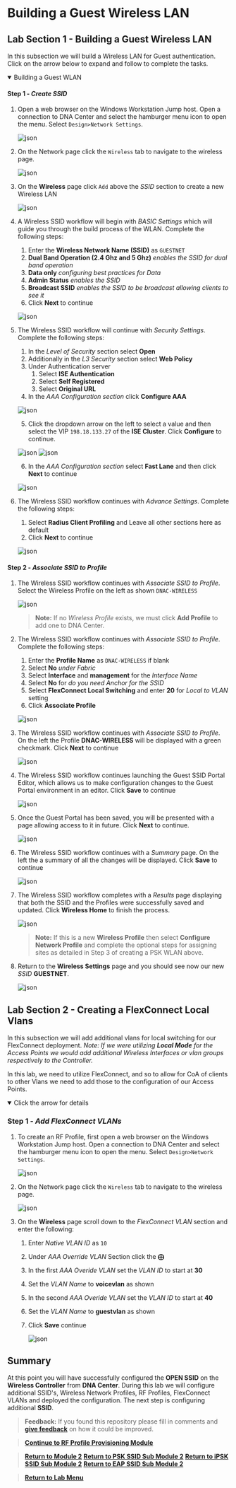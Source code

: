 # Building a Guest Wireless LAN

## Lab Section 1 - Building a Guest Wireless LAN

In this subsection we will build a Wireless LAN for Guest authentication. Click on the arrow below to expand and follow to complete the tasks.

<details open>
<summary> Building a Guest WLAN </summary>

#### Step 1 - ***Create SSID***

1. Open a web browser on the Windows Workstation Jump host. Open a connection to DNA Center and select the hamburger menu icon to open the menu. Select `Design>Network Settings`.

   ![json](./images/module2-wlans/dnac-menu-network-settings.png?raw=true "Import JSON")

2. On the Network page click the `Wireless` tab to navigate to the wireless page.

   ![json](./images/module2-wlans/dnac-navigation-wireless-settings.png?raw=true "Import JSON")

3. On the **Wireless** page click `Add` above the *SSID* section to create a new Wireless LAN

   ![json](./images/module2-wlans/dnac-wireless-ssid-guest-begin.png?raw=true "Import JSON")

4. A Wireless SSID workflow will begin with *BASIC Settings* which will guide you through the build process of the WLAN. Complete the following steps:
   1. Enter the **Wireless Network Name (SSID)** as `GUESTNET`
   2. **Dual Band Operation (2.4 Ghz and 5 Ghz)** *enables the SSID for dual band operation*
   3. **Data only** *configuring best practices for Data*
   4. **Admin Status** *enables the SSID*
   5. **Broadcast SSID** *enables the SSID to be broadcast allowing clients to see it*
   6. Click **Next** to continue

   ![json](./images/module2-wlans/dnac-wireless-ssid-guest-basic.png?raw=true "Import JSON")

5. The Wireless SSID workflow will continue with *Security Settings*. Complete the following steps:
   1. In the *Level of Security* section select **Open**
   2. Additionally in the *L3 Security* section select **Web Policy**
   3. Under Authentication server
      1. Select **ISE Authentication**
      2. Select **Self Registered**
      3. Select **Original URL**
   4. In the *AAA Configuration section* click **Configure AAA**

   ![json](./images/module2-wlans/dnac-wireless-ssid-guest-security.png?raw=true "Import JSON")

   5. Click the dropdown arrow on the left to select a value and then select the VIP `198.18.133.27` of the **ISE Cluster**. Click **Configure** to continue.

   ![json](./images/module2-wlans/dnac-wireless-ssid-guest-aaa-config.png?raw=true "Import JSON")
   ![json](./images/module2-wlans/dnac-wireless-ssid-guest-aaa-configured.png?raw=true "Import JSON")

   6. In the *AAA Configuration section* select **Fast Lane** and then click **Next** to continue

   ![json](./images/module2-wlans/dnac-wireless-ssid-guest-security-complete.png?raw=true "Import JSON")

6. The Wireless SSID workflow continues with *Advance Settings*. Complete the following steps:
   1. Select **Radius Client Profiling** and Leave all other sections here as default 
   2. Click **Next** to continue

   ![json](./images/module2-wlans/dnac-wireless-ssid-guest-advance.png?raw=true "Import JSON")

#### Step 2 - ***Associate SSID to Profile***

1. The Wireless SSID workflow continues with *Associate SSID to Profile*. Select the Wireless Profile on the left as shown `DNAC-WIRELESS`

   ![json](./images/module2-wlans/dnac-wireless-ssid-guest-profile-begin.png?raw=true "Import JSON")

   > **Note:** If no *Wireless Profile* exists, we must click **Add Profile** to add one to DNA Center.

2. The Wireless SSID workflow continues with *Associate SSID to Profile*. Complete the following steps:
   1. Enter the **Profile Name** as `DNAC-WIRELESS` if blank
   2. Select **No** *under Fabric*
   3. Select **Interface** and **management** for the *Interface Name*
   4. Select **No** for *do you need Anchor for the SSID*
   5. Select **FlexConnect Local Switching** and enter **20** for *Local to VLAN* setting
   6. Click **Associate Profile**

   ![json](./images/module2-wlans/dnac-wireless-ssid-guest-profile-campus-guest-1.png?raw=true "Import JSON")

3. The Wireless SSID workflow continues with *Associate SSID to Profile*. On the left the Profile **DNAC-WIRELESS** will be displayed with a green checkmark. Click **Next** to continue

   ![json](./images/module2-wlans/dnac-wireless-ssid-guest-profile-campus-guest-2.png?raw=true "Import JSON")

4. The Wireless SSID workflow continues launching the Guest SSID Portal Editor, which allows us to make configuration changes to the Guest Portal environment in an editor. Click **Save** to continue

   ![json](./images/module2-wlans/dnac-wireless-ssid-guest-portal.png)

5. Once the Guest Portal has been saved, you will be presented with a page allowing access to it in future. Click **Next** to continue.

   ![json](./images/module2-wlans/dnac-wireless-ssid-guest-portal-settings.png)

6. The Wireless SSID workflow continues with a *Summary* page. On the left the a summary of all the changes will be displayed. Click **Save** to continue

   ![json](./images/module2-wlans/dnac-wireless-ssid-guest-profile-campus-guest-summary.png?raw=true "Import JSON")

7. The Wireless SSID workflow completes with a *Results* page displaying that both the SSID and the Profiles were successfully saved and updated. Click **Wireless Home** to finish the process.

   ![json](./images/module2-wlans/dnac-wireless-ssid-guest-profile-campus-guest-results.png?raw=true "Import JSON")

   > **Note:** If this is a new **Wireless Profile** then select **Configure Network Profile** and complete the optional steps for assigning sites as detailed in Step 3 of creating a PSK WLAN above.

8. Return to the **Wireless Settings** page and you should see now our new *SSID* **GUESTNET**.

   ![json](./images/module2-wlans/dnac-wireless-ssid-guest-results.png?raw=true "Import JSON")

</details>

## Lab Section 2 - Creating a FlexConnect Local Vlans

In this subsection we will add additional vlans for local switching for our FlexConnect deployment. *Note: If we were utilizing* ***Local Mode*** *for the Access Points we would add additional Wireless Interfaces or vlan groups respectively to the Controller.* 

In this lab, we need to utilize FlexConnect, and so to allow for CoA of clients to other Vlans we need to add those to the configuration of our Access Points. 

<details open>
<summary> Click the arrow for details</summary>

### Step 1 - ***Add FlexConnect VLANs***

1. To create an RF Profile, first open a web browser on the Windows Workstation Jump host. Open a connection to DNA Center and select the hamburger menu icon to open the menu. Select `Design>Network Settings`.

   ![json](./images/module2-wlans/dnac-menu-network-settings.png?raw=true "Import JSON")

2. On the Network page click the `Wireless` tab to navigate to the wireless page.

   ![json](./images/module2-wlans/dnac-navigation-wireless-settings.png?raw=true "Import JSON")

3. On the **Wireless** page scroll down to the *FlexConnect VLAN* section and enter the following:
   1. Enter *Native VLAN ID* as `10`
   2. Under *AAA Override VLAN* Section click the **⨁**
   3. In the first *AAA Overide VLAN* set the *VLAN ID* to start at **30**
   4. Set the *VLAN Name* to **voicevlan** as shown
   5. In the second *AAA Overide VLAN* set the *VLAN ID* to start at **40**
   6. Set the *VLAN Name* to **guestvlan** as shown
   7. Click **Save** continue

      ![json](./images/module2-wlans/dnac-wireless-flexconnect-vlan.png?raw=true "Import JSON")

</details>

## Summary

At this point you will have successfully configured the **OPEN SSID** on the **Wireless Controller** from **DNA Center**. During this lab we will configure additional SSID's, Wireless Network Profiles, RF Profiles, FlexConnect VLANs and deployed the configuration. The next step is configuring additional **SSID**.

> **Feedback:** If you found this repository please fill in comments and [**give feedback**](https://app.smartsheet.com/b/form/f75ce15c2053435283a025b1872257fe) on how it could be improved.

> [**Continue to RF Profile Provisioning Module**](../LAB-J-Wireless-Automation/module3-rfprofiles.md)

> [**Return to Module 2**](./module2-wlans.md)
> [**Return to PSK SSID Sub Module 2**](./module2a-psk.md)
> [**Return to iPSK SSID Sub Module 2**](./module2b-ipsk.md)
> [**Return to EAP SSID Sub Module 2**](./module2c-eap.md)

> [**Return to Lab Menu**](./README.md)